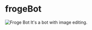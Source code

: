 # frogeBot
![Froge Bot](https://images-ext-2.discordapp.net/external/JGjdW4MpvEO-rd-8Ilo19dD263jfn3hVLNTztGRjzZ8/%3Fsize%3D1024/https/cdn.discordapp.com/avatars/807205252582604830/deb28da6ee0e29f5acbc704bbc15c7bf.webp)
It's a bot with image editing.
